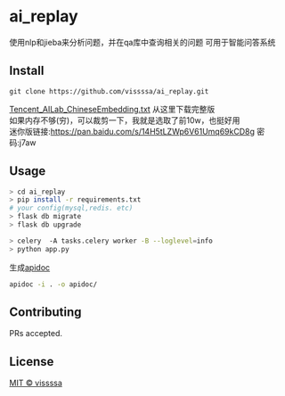 # ai_replay
使用nlp和jieba来分析问题，并在qa库中查询相关的问题
可用于智能问答系统

## Install
```
git clone https://github.com/vissssa/ai_replay.git
```
[Tencent_AILab_ChineseEmbedding.txt](https://ai.tencent.com/ailab/nlp/embedding.html)
从这里下载完整版  
如果内存不够(穷)，可以裁剪一下，我就是选取了前10w，也挺好用  
迷你版链接:https://pan.baidu.com/s/14H5tLZWp6V61Umq69kCD8g  密码:j7aw
## Usage
```bash
> cd ai_replay
> pip install -r requirements.txt
# your config(mysql,redis. etc)
> flask db migrate
> flask db upgrade

> celery  -A tasks.celery worker -B --loglevel=info
> python app.py
```

生成[apidoc](https://apidocjs.com/)
```bash
apidoc -i . -o apidoc/
```
## Contributing

PRs accepted.

## License

[MIT © vissssa](./LICENSE)